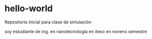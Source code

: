 # hello-world
Repositorio inicial para clase de simulación


soy estudiante de ing. en nanotecnología en iteso en noveno semestre
